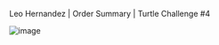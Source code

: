 Leo Hernandez | Order Summary | Turtle Challenge #4

![image](https://github.com/user-attachments/assets/bdd26a27-ecc6-4095-bf21-914fa5ea2ce4)
